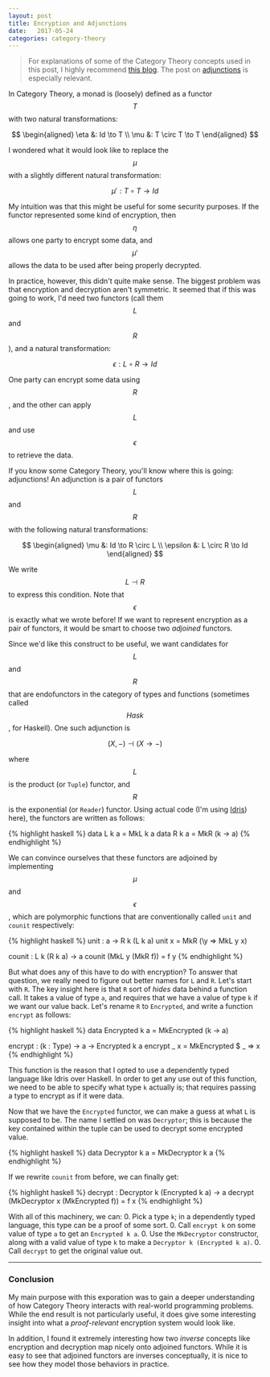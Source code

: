 ```yaml
---
layout: post
title: Encryption and Adjunctions
date:   2017-05-24
categories: category-theory
---
```

> For explanations of some of the Category Theory concepts used in this post, I
> highly recommend [this blog](https://bartoszmilewski.com/2014/10/28/category-theory-for-programmers-the-preface/).
> The post on [adjunctions](https://bartoszmilewski.com/2016/04/18/adjunctions/)
> is especially relevant.

In Category Theory, a monad is (loosely) defined as a functor $$T$$ with two
natural transformations:

$$ \begin{aligned}
\eta &: Id \to T \\
\mu &: T \circ T \to T
\end{aligned} $$

I wondered what it would look like to replace the $$\mu$$ with a slightly
different natural transformation:

$$ \mu' : T \circ T \to Id $$

My intuition was that this might be useful for some security purposes. If the
functor represented some kind of encryption, then $$\eta$$ allows one party to
encrypt some data, and $$\mu'$$ allows the data to be used after being properly
decrypted.

In practice, however, this didn't quite make sense. The biggest problem was that
encryption and decryption aren't symmetric. It seemed that if this was going to
work, I'd need two functors (call them $$L$$ and $$R$$), and a natural
transformation:

$$ \epsilon : L \circ R \to Id $$

One party can encrypt some data using $$R$$, and the other can apply $$L$$ and
use $$\epsilon$$ to retrieve the data.

If you know some Category Theory, you'll know where this is going: adjunctions!
An adjunction is a pair of functors $$L$$ and $$R$$ with the following natural
transformations:

$$ \begin{aligned}
\mu &: Id \to R \circ L \\
\epsilon &: L \circ R \to Id
\end{aligned} $$

We write $$L \dashv R$$ to express this condition. Note that $$\epsilon$$ is
exactly what we wrote before! If we want to represent encryption as a pair of
functors, it would be smart to choose two *adjoined* functors.


Since we'd like this construct to be useful, we want candidates for $$L$$ and
$$R$$ that are endofunctors in the category of types and functions (sometimes
called $$Hask$$, for Haskell). One such adjunction is

$$ (X, -) \dashv (X \to -) $$

where $$L$$ is the product (or `Tuple`) functor, and $$R$$ is the exponential
(or `Reader`) functor. Using actual code (I'm
using [Idris](https://www.idris-lang.org/)) here), the functors are written as
follows:

{% highlight haskell %}
data L k a = MkL k a
data R k a = MkR (k -> a)
{% endhighlight %}

We can convince ourselves that these functors are adjoined by implementing
$$\mu$$ and $$\epsilon$$, which are polymorphic functions that are
conventionally called `unit` and `counit` respectively:

{% highlight haskell %}
unit : a -> R k (L k a)
unit x = MkR (\y => MkL y x)

counit : L k (R k a) -> a
counit (MkL y (MkR f)) = f y
{% endhighlight %}

But what does any of this have to do with encryption? To answer that question,
we really need to figure out better names for `L` and `R`. Let's start with `R`.
The key insight here is that `R` sort of *hides* data behind a function call. It
takes a value of type `a`, and requires that we have a value of type `k` if we
want our value back. Let's rename `R` to `Encrypted`, and write a function
`encrypt` as follows:

{% highlight haskell %}
data Encrypted k a = MkEncrypted (k -> a)

encrypt : (k : Type) -> a -> Encrypted k a
encrypt _ x = MkEncrypted $ \_ => x
{% endhighlight %}

This function is the reason that I opted to use a dependently typed language
like Idris over Haskell. In order to get any use out of this function, we need
to be able to specify what type `k` actually is; that requires passing a type to
encrypt as if it were data.

Now that we have the `Encrypted` functor, we can make a guess at what `L` is
supposed to be. The name I settled on was `Decryptor`; this is because the key
contained within the tuple can be used to decrypt some encrypted value.

{% highlight haskell %}
data Decryptor k a = MkDecryptor k a
{% endhighlight %}

If we rewrite `counit` from before, we can finally get:

{% highlight haskell %}
decrypt : Decryptor k (Encrypted k a) -> a
decrypt (MkDecryptor x (MkEncrypted f)) = f x
{% endhighlight %}

With all of this machinery, we can:
0. Pick a type `k`; in a dependently typed language, this type can be a proof of
   some sort.
0. Call `encrypt k` on some value of type `a` to get an `Encrypted k a`.
0. Use the `MkDecryptor` constructor, along with a valid value of type `k` to
   make a `Decryptor k (Encrypted k a)`.
0. Call `decrypt` to get the original value out.

---

### Conclusion

My main purpose with this exporation was to gain a deeper understanding of how
Category Theory interacts with real-world programming problems. While the end
result is not particularly useful, it does give some interesting insight into
what a *proof-relevant* encryption system would look like.

In addition, I found it extremely interesting how two *inverse* concepts like
encryption and decryption map nicely onto adjoined functors. While it is easy to
see that adjoined functors are inverses conceptually, it is nice to see how they
model those behaviors in practice.
